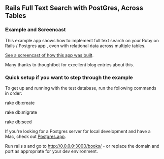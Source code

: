 ## Rails Full Text Search with PostGres, Across Tables
### Example and Screencast

This example app shows how to implement full text search on your Ruby on Rails / Postgres app , even with relational data across multiple tables.

[See a screencast of how this app was built](http://aspiringwebdev.com/full-text-search-with-rails-and-postgres-across-multiple-tables/).

Many thanks to thoughtbot for excellent blog entries about this.

### Quick setup if you want to step through the example

To get up and running with the test database, run the following commands in order:

rake db:create

rake db:migrate

rake db:seed

If you're looking for a Postgres server for local development and have a Mac, check out [Postgres.app](http://postgresapp.com/).

Run rails s and go to http://0.0.0.0:3000/books/ - or replace the domain and port as appropriate for your dev environment.
